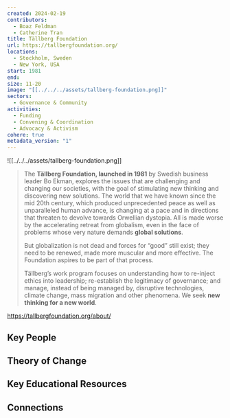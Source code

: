```yaml
---
created: 2024-02-19
contributors:
  - Boaz Feldman
  - Catherine Tran
title: Tällberg Foundation
url: https://tallbergfoundation.org/
locations:
  - Stockholm, Sweden
  - New York, USA
start: 1981
end: 
size: 11-20
image: "[[../../../assets/tallberg-foundation.png]]"
sectors:
  - Governance & Community
activities:
  - Funding
  - Convening & Coordination
  - Advocacy & Activism
cohere: true
metadata_version: "1"
---
```

![[../../../assets/tallberg-foundation.png]]

>The **Tällberg Foundation, launched in 1981** by Swedish business leader Bo Ekman, explores the issues that are challenging and changing our societies, with the goal of stimulating new thinking and discovering new solutions. The world that we have known since the mid 20th century, which produced unprecedented peace as well as unparalleled human advance, is changing at a pace and in directions that threaten to devolve towards Orwellian dystopia. All is made worse by the accelerating retreat from globalism, even in the face of problems whose very nature demands **global solutions**.
>
>But globalization is not dead and forces for “good” still exist; they need to be renewed, made more muscular and more effective. The Foundation aspires to be part of that process.
>
>Tällberg’s work program focuses on understanding how to re-inject ethics into leadership; re-establish the legitimacy of governance; and manage, instead of being managed by, disruptive technologies, climate change, mass migration and other phenomena. We seek **new thinking for a new world**.

https://tallbergfoundation.org/about/

## Key People

## Theory of Change

## Key Educational Resources

## Connections










